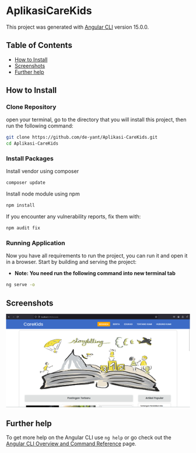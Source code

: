 # AplikasiCareKids

This project was generated with [Angular CLI](https://github.com/angular/angular-cli) version 15.0.0.

## Table of Contents
- [How to Install](#how-to-install)
- [Screenshots](#screenshots)
- [Further help](#further-help)

## How to Install

### Clone Repository
open your terminal, go to the directory that you will install this project, then run the following command:

```bash
git clone https://github.com/de-yant/Aplikasi-CareKids.git
cd Aplikasi-CareKids
```

### Install Packages
Install vendor using composer

```bash
composer update
```

Install node module using npm

```bash
npm install
```

If you encounter any vulnerability reports, fix them with:

```bash
npm audit fix
```

### Running Application
Now you have all requirements to run the project, you can run it and open it in a browser. Start by building and serving the project:
- **Note: You need run the following command into new terminal tab**

```bash
ng serve -o
```

## Screenshots

![Pist](https://github.com/de-yant/Aplikasi-CareKids/blob/main/src/assets/images/preview/beranda.png?raw=true)

## Further help

To get more help on the Angular CLI use `ng help` or go check out the [Angular CLI Overview and Command Reference](https://angular.io/cli) page.
